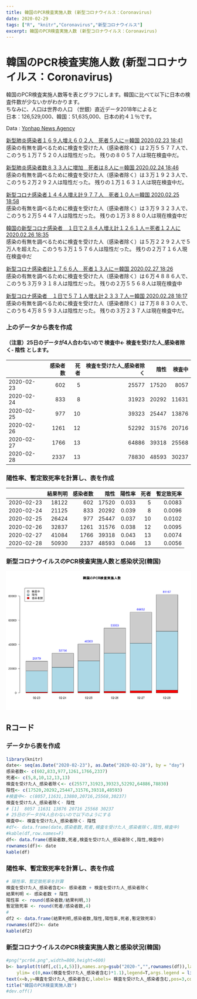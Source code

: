 ```yaml
---
title: 韓国のPCR検査実施人数 (新型コロナウイルス：Coronavirus)
date: 2020-02-29
tags: ["R", "knitr","Coronavirus","新型コロナウイルス"]
excerpt: 韓国のPCR検査実施人数 (新型コロナウイルス：Coronavirus)
---
```


# 韓国のPCR検査実施人数 (新型コロナウイルス：Coronavirus) 

韓国のPCR検査実施人数等を表とグラフにします。韓国に比べて以下に日本の検査件数が少ないかがわかります。  
ちなみに、人口は世界の人口 （世銀）直近データ2018年によると  	
日本：126,529,000、韓国：51,635,000、日本の約４１％です。	
	
Data : [Yonhap News Agency](https://jp.yna.co.kr/index)  

[新型肺炎感染者１６９人増え６０２人　死者５人に＝韓国 2020.02.23 18:41 ](https://jp.yna.co.kr/view/AJP20200223001600882?section=search)  
感染の有無を調べるために検査を受けた人（感染者除く）は２万５５７７人で、このうち１万７５２０人は陰性だった。
残りの８０５７人は現在検査中だ。

[新型肺炎感染者数８３３人に増加　死者は８人に＝韓国 2020.02.24 18:46 ](https://jp.yna.co.kr/view/AJP20200224004400882?section=search)  
感染の有無を調べるために検査を受けた人（感染者除く）は３万１９２３人で、このうち２万２９２人は陰性だった。
残りの１万１６３１人は現在検査中だ。

[新型コロナ感染者１４４人増え計９７７人　死者１０人＝韓国 2020.02.25 18:58 ](https://jp.yna.co.kr/view/AJP20200225005400882?section=search)  
感染の有無を調べるために検査を受けた人（感染者除く）は３万９３２３人で、このうち２万５４４７人は陰性だった。
残りの１万３８８０人は現在検査中だ

[韓国の新型コロナ感染者　１日で２８４人増え計１２６１人＝死者１２人に 2020.02.26 18:35 ](https://jp.yna.co.kr/view/AJP20200226005100882?section=search)  
感染の有無を調べるために検査を受けた人（感染者除く）は５万２２９２人で５万人を超えた。このうち３万１５７６人は陰性だった。
残りの２万７１６人現在検査中だ

[新型コロナ感染者計１７６６人　死者１３人に＝韓国 2020.02.27 18:26](https://jp.yna.co.kr/view/AJP20200227004600882?section=search)  
感染の有無を調べるために検査を受けた人（感染者除く）は６万４８８６人で、このうち３万９３１８人は陰性だった。
残りの２万５５６８人は現在検査中

[新型コロナ感染者　１日で５７１人増え計２３３７人＝韓国 2020.02.28 18:17 ](https://jp.yna.co.kr/view/AJP20200228004300882?section=news)  
感染の有無を調べるために検査を受けた人（感染者除く）は７万８８３０人で、このうち４万８５９３人は陰性だった。
残りの３万２３７人は現在検査中だ。

### 上のデータから表を作成

#### （注意）25日のデータが4人合わないので 検査中<- 検査を受けた人_感染者除く- 陰性 とします。


|            | 感染者数 | 死者 | 検査を受けた人_感染者除く |  陰性 | 検査中 |
| :--------- | -------: | ---: | ------------------------: | ----: | -----: |
| 2020-02-23 |      602 |    5 |                     25577 | 17520 |   8057 |
| 2020-02-24 |      833 |    8 |                     31923 | 20292 |  11631 |
| 2020-02-25 |      977 |   10 |                     39323 | 25447 |  13876 |
| 2020-02-26 |     1261 |   12 |                     52292 | 31576 |  20716 |
| 2020-02-27 |     1766 |   13 |                     64886 | 39318 |  25568 |
| 2020-02-28 |     2337 |   13 |                     78830 | 48593 |  30237 |



### 陽性率、暫定致死率を計算し、表を作成

|            | 結果判明 | 感染者数 |  陰性 | 陽性率 | 死者 | 暫定致死率 |
| :--------- | -------: | -------: | ----: | -----: | ---: | ---------: |
| 2020-02-23 |    18122 |      602 | 17520 |  0.033 |    5 |     0.0083 |
| 2020-02-24 |    21125 |      833 | 20292 |  0.039 |    8 |     0.0096 |
| 2020-02-25 |    26424 |      977 | 25447 |  0.037 |   10 |     0.0102 |
| 2020-02-26 |    32837 |     1261 | 31576 |  0.038 |   12 |     0.0095 |
| 2020-02-27 |    41084 |     1766 | 39318 |  0.043 |   13 |     0.0074 |
| 2020-02-28 |    50930 |     2337 | 48593 |  0.046 |   13 |     0.0056 |



### 新型コロナウイルスのPCR検査実施人数と感染状況(韓国)

![pcr04](https://raw.githubusercontent.com/statrstart/statrstart.github.com/master/source/images/pcr04.png)

## Rコード

### データから表を作成

```R
library(knitr)
date<- seq(as.Date("2020-02-23"), as.Date("2020-02-28"), by = "day")
感染者数<- c(602,833,977,1261,1766,2337)
死者<- c(5,8,10,12,13,13)
検査を受けた人_感染者除く<- c(25577,31923,39323,52292,64886,78830)
陰性<- c(17520,20292,25447,31576,39318,48593)
#検査中<- c(8057,11631,13880,20716,25568,30237)
検査を受けた人_感染者除く- 陰性
# [1]  8057 11631 13876 20716 25568 30237
# 25日のデータが4人合わないので以下のようにする
検査中<- 検査を受けた人_感染者除く- 陰性
#df<- data.frame(date,感染者数,死者,検査を受けた人_感染者除く,陰性,検査中)
#kable(df,row.names=F)
df<- data.frame(感染者数,死者,検査を受けた人_感染者除く,陰性,検査中)
rownames(df)<- date
kable(df)
```

### 陽性率、暫定致死率を計算し、表を作成

```R
# 陽性率、暫定致死率を計算
検査を受けた人_感染者含む<- 感染者数 + 検査を受けた人_感染者除く
結果判明 <- 感染者数 + 陰性
陽性率 <- round(感染者数/結果判明,3)
暫定致死率 <- round(死者/感染者数,4)
#
df2 <- data.frame(結果判明,感染者数,陰性,陽性率,死者,暫定致死率)
rownames(df2)<- date
kable(df2)
```

### 新型コロナウイルスのPCR検査実施人数と感染状況(韓国)

```R
#png("pcr04.png",width=800,height=600)
b<- barplot(t(df[,c(1,4,5)]),names.arg=gsub("2020-","",rownames(df)),las=1,col=c("red","lightblue","gray80"),
	ylim= c(0,max(検査を受けた人_感染者含む)*1.1),legend=T,args.legend = list(x="topleft",inset=c(0.03,0.03)))
text(x=b,y=検査を受けた人_感染者含む,labels= 検査を受けた人_感染者含む,pos=3,col="blue")
title("韓国のPCR検査実施人数")
#dev.off()
```
